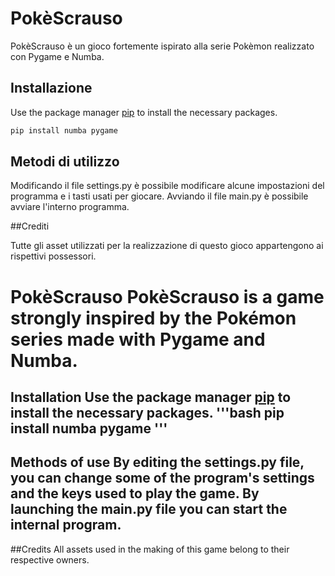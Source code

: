 # PokèScrauso

PokèScrauso è un gioco fortemente ispirato alla serie Pokèmon realizzato con Pygame e Numba.

## Installazione

Use the package manager [pip](https://pip.pypa.io/en/stable/) to install the necessary packages.

```bash
pip install numba pygame 
```

## Metodi di utilizzo

Modificando il file settings.py è possibile modificare alcune impostazioni del programma e i tasti usati per giocare.
Avviando il file main.py è possibile avviare l'interno programma.

##Crediti

Tutte gli asset utilizzati per la realizzazione di questo gioco appartengono ai rispettivi possessori.

# PokèScrauso PokèScrauso is a game strongly inspired by the Pokémon series made with Pygame and Numba.

## Installation Use the package manager [pip](https://pip.pypa.io/en/stable/) to install the necessary packages. '''bash pip install numba pygame ''' 

## Methods of use By editing the settings.py file, you can change some of the program's settings and the keys used to play the game. By launching the main.py file you can start the internal program. 

##Credits All assets used in the making of this game belong to their respective owners.


